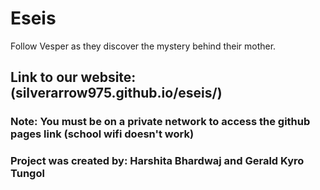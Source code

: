 # Eseis
Follow Vesper as they discover the mystery behind their mother.

## Link to our website:(silverarrow975.github.io/eseis/)

### Note: You must be on a private network to access the github pages link (school wifi doesn't work)

### Project was created by: Harshita Bhardwaj and Gerald Kyro Tungol 
